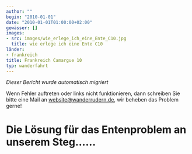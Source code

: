 ```yaml
---
author: ""
begin: "2010-01-01"
date: "2010-01-01T01:00:00+02:00"
gewässer: []
images:
- src: images/wie_erlege_ich_eine_Ente_C10.jpg
  title: wie erlege ich eine Ente C10
länder:
- frankreich
title: Frankreich Camargue 10
typ: wanderfahrt
---
```



*Dieser Bericht wurde automatisch migriert*

Wenn Fehler auftreten oder links nicht funktionieren, dann schreiben Sie bitte eine Mail an website@wanderrudern.de, wir beheben das Problem gerne!



# Die Lösung für das Entenproblem an unserem Steg......



